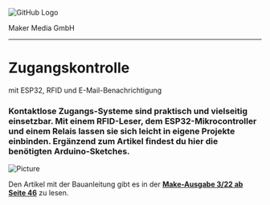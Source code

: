 ![GitHub Logo](http://www.heise.de/make/icons/make_logo.png)

Maker Media GmbH
*** 

# Zugangskontrolle
mit ESP32, RFID und E-Mail-Benachrichtigung

### Kontaktlose Zugangs-Systeme sind praktisch und vielseitig einsetzbar. Mit einem RFID-Leser, dem ESP32-Mikrocontroller und einem Relais lassen sie sich leicht in eigene Projekte einbinden. Ergänzend zum Artikel findest du hier die benötigten Arduino-Sketches.

![Picture](https://github.com/MakeMagazinDE/RFID-Zugangssystem/blob/main/rfid_banner.png)

Den Artikel mit der Bauanleitung gibt es in der **[Make-Ausgabe 3/22 ab Seite 46](https://www.heise.de/select/make/2022/3/2211713103126463800)** zu lesen.

